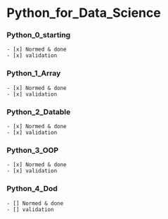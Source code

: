 # Python_for_Data_Science
### Python_0_starting
    - [x] Normed & done
    - [x] validation
### Python_1_Array
    - [x] Normed & done
    - [x] validation
### Python_2_Datable
    - [x] Normed & done
    - [x] validation
### Python_3_OOP
    - [x] Normed & done
    - [x] validation
### Python_4_Dod
    - [] Normed & done
    - [] validation